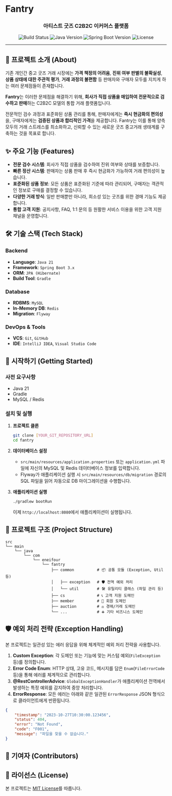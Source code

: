 # Fantry

<p align="center">
  <!-- 프로젝트 로고가 있다면 여기에 추가하세요 -->
  <!-- <img src="URL_TO_YOUR_LOGO" alt="Fantry Logo" width="200"/> -->
</p>

<h3 align="center">아티스트 굿즈 C2B2C 이커머스 플랫폼</h3>

<p align="center">
  <img src="https://img.shields.io/badge/build-passing-brightgreen" alt="Build Status">
  <img src="https://img.shields.io/badge/Java-21-orange" alt="Java Version">
  <img src="https://img.shields.io/badge/Spring%20Boot-3.x-green" alt="Spring Boot Version">
  <img src="https://img.shields.io/badge/license-MIT-lightgrey" alt="License">
</p>

---

## 📖 프로젝트 소개 (About)

기존 개인간 중고 굿즈 거래 시장에는 **가격 책정의 어려움**, **진위 여부 판별의 불확실성**, **상품 상태에 대한 주관적 평가**, **거래 과정의 불편함** 등 판매자와 구매자 모두를 지치게 하는 여러 문제점들이 존재합니다.

**Fantry**는 이러한 문제점을 해결하기 위해, **회사가 직접 상품을 매입하여 전문적으로 검수하고 판매**하는 C2B2C 모델의 통합 거래 플랫폼입니다.

전문적인 검수 과정과 표준화된 상품 관리를 통해, 판매자에게는 **즉시 현금화의 편의성**을, 구매자에게는 **검증된 상품과 합리적인 가격**을 제공합니다. Fantry는 이를 통해 양측 모두의 거래 스트레스를 최소화하고, 신뢰할 수 있는 새로운 굿즈 중고거래 생태계를 구축하는 것을 목표로 합니다.


## ✨ 주요 기능 (Features)

- **전문 검수 시스템**: 회사가 직접 상품을 검수하여 진위 여부와 상태를 보증합니다.
- **빠른 정산 시스템**: 판매자는 상품 판매 후 즉시 현금화가 가능하여 거래 편의성이 높습니다.
- **표준화된 상품 정보**: 모든 상품은 표준화된 기준에 따라 관리되어, 구매자는 객관적인 정보로 구매를 결정할 수 있습니다.
- **다양한 거래 방식**: 일반 판매뿐만 아니라, 희소성 있는 굿즈를 위한 경매 기능도 제공합니다.
- **통합 고객 지원**: 공지사항, FAQ, 1:1 문의 등 원활한 서비스 이용을 위한 고객 지원 채널을 운영합니다.


## 🛠️ 기술 스택 (Tech Stack)

### Backend
- **Language**: `Java 21`
- **Framework**: `Spring Boot 3.x`
- **ORM**: `JPA (Hibernate)`
- **Build Tool**: `Gradle`

### Database
- **RDBMS**: `MySQL`
- **In-Memory DB**: `Redis`
- **Migration**: `Flyway`

### DevOps & Tools
- **VCS**: `Git`, `GitHub`
- **IDE**: `IntelliJ IDEA`, `Visual Studio Code`


## 🚀 시작하기 (Getting Started)

### 사전 요구사항

- Java 21
- Gradle
- MySQL / Redis

### 설치 및 실행

1. **프로젝트 클론**
   ```bash
   git clone [YOUR_GIT_REPOSITORY_URL]
   cd fantry
   ```

2. **데이터베이스 설정**
   - `src/main/resources/application.properties` 또는 `application.yml` 파일에 자신의 MySQL 및 Redis 데이터베이스 정보를 입력합니다.
   - Flyway가 애플리케이션 실행 시 `src/main/resources/db/migration` 경로의 SQL 파일을 읽어 자동으로 DB 마이그레이션을 수행합니다.

3. **애플리케이션 실행**
   ```bash
   ./gradlew bootRun
   ```
   이제 `http://localhost:8080`에서 애플리케이션이 실행됩니다.


## 📁 프로젝트 구조 (Project Structure)

```
src
└── main
    └── java
        └── com
            └── eneifour
                └── fantry
                    ├── common          # 📦 공통 모듈 (Exception, Util 등)
                    │   ├── exception   # 🛡️ 전역 예외 처리
                    │   └── util        # 🛠️ 유틸리티 클래스 (파일 관리 등)
                    ├── cs              # 📞 고객 지원 도메인
                    ├── member          # 👤 회원 도메인
                    ├── auction         # ⚖️ 경매/거래 도메인
                    └── ...             # ➕ 기타 비즈니스 도메인
```

## 🛡️ 예외 처리 전략 (Exception Handling)

본 프로젝트는 일관성 있는 에러 응답을 위해 체계적인 예외 처리 전략을 사용합니다.

1.  **Custom Exception**: 각 도메인 또는 기능에 맞는 커스텀 예외(`FileException` 등)를 정의합니다.
2.  **Error Code Enum**: HTTP 상태, 고유 코드, 메시지를 담은 `Enum`(`FileErrorCode` 등)을 통해 에러를 체계적으로 관리합니다.
3.  **@RestControllerAdvice**: `GlobalExceptionHandler`가 애플리케이션 전역에서 발생하는 특정 예외를 감지하여 중앙 처리합니다.
4.  **ErrorResponse**: 모든 에러는 아래와 같은 일관된 `ErrorResponse` JSON 형식으로 클라이언트에게 반환됩니다.

```json
{
    "timestamp": "2023-10-27T10:30:00.123456",
    "status": 404,
    "error": "Not Found",
    "code": "F001",
    "message": "파일을 찾을 수 없습니다."
}
```

## 🤝 기여자 (Contributors)

<!-- 팀원들의 GitHub 프로필을 추가하여 기여자를 표시할 수 있습니다. -->
<!--
<a href="https://github.com/your-github-username">
  <img src="https://contrib.rocks/image?repo=your-repo/fantry" />
</a>
-->

## 📜 라이선스 (License)

본 프로젝트는 [MIT License](LICENSE)를 따릅니다.

